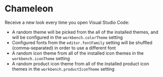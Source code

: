 # Chameleon

Receive a new look every time you open Visual Studio Code:

- A random theme will be picked from the all of the installed themes, and will be configured in the `workbench.colorTheme` setting
- Configured fonts from the `editor.fontFamily` setting will be shuffled (comma-separated) in order to use a different font
- A random icon theme from all of the installed icon themes in the `workbench.iconTheme` setting
- A random product icon theme from all of the installed product icon themes in the `workbench.productIconTheme` setting
